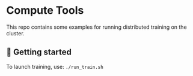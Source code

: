 # Compute Tools

This repo contains some examples for running distributed training on the cluster.
    
## 🚀 Getting started

To launch training, use:
```./run_train.sh```
